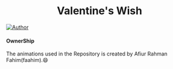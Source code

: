 <h1 align="center">
    Valentine's Wish
</h1>

[![Author](https://img.shields.io/badge/author-GovindCodes-green)](https://github.com/GovindCodes)

#### OwnerShip
 The animations used in the Repository is created by Afiur Rahman Fahim(faahim).:smile:
